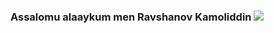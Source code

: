 ### Assalomu alaaykum men Ravshanov Kamoliddin <img src="https://media.giphy.com/media/hvRJCLFzcasrR4ia7z/giphy.gif" widht="30px">
